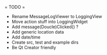 = TODO =

 - Rename MessageLogViewer to LoggingView
 - Move action stuff into LoggingWidget
 - Add message(Doucle)Clicked() ?
 - Add generic location data
 - Add date/time
 - Create src, test and example dirs
 - Be Qt Creator friendly
